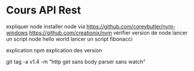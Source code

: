 # Cours API Rest

expliquer node
installer node via 
https://github.com/coreybutler/nvm-windows
https://github.com/creationix/nvm
vérifier version de node
lancer un script node hello world
lancer un script fibonacci

explication npm
explication des version


git tag -a v1.4 -m "http get sans body parser sans watch"




